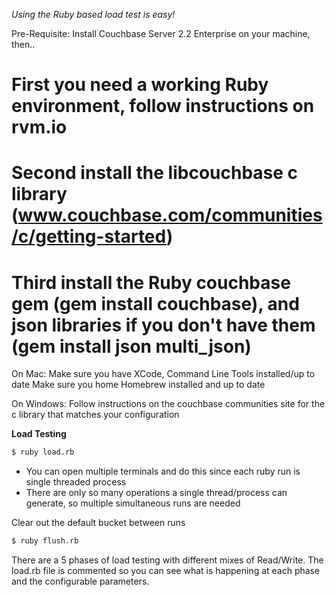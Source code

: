 *Using the Ruby based load test is easy!*

Pre-Requisite: Install Couchbase Server 2.2 Enterprise on your machine, then.. 

# First you need a working Ruby environment, follow instructions on rvm.io
# Second install the libcouchbase c library (www.couchbase.com/communities/c/getting-started)
# Third install the Ruby couchbase gem (gem install couchbase), and json libraries if you don't have them (gem install json multi_json)

On Mac:
  Make sure you have XCode, Command Line Tools installed/up to date
  Make sure you home Homebrew installed and up to date
  
On Windows:
  Follow instructions on the couchbase communities site for the c library that matches your configuration
  
  
**Load Testing**

```bash
$ ruby load.rb
```

* You can open multiple terminals and do this since each ruby run is single threaded process
* There are only so many operations a single thread/process can generate, so multiple simultaneous runs are needed

Clear out the default bucket between runs

```bash
$ ruby flush.rb
```

There are a 5 phases of load testing with different mixes of Read/Write. The load.rb file is commented so you can see what is happening
at each phase and the configurable parameters.
  